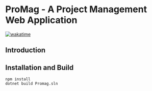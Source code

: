 # ProMag - A Project Management Web Application

[![wakatime](https://wakatime.com/badge/user/b3e3266c-eb09-40ee-9402-3f88f1909312/project/db62bdd7-b871-4e76-af13-c54da670c80b.svg)](https://wakatime.com/badge/user/b3e3266c-eb09-40ee-9402-3f88f1909312/project/db62bdd7-b871-4e76-af13-c54da670c80b)

## Introduction

## Installation and Build

```SHELL
npm install
dotnet build Promag.sln
```
